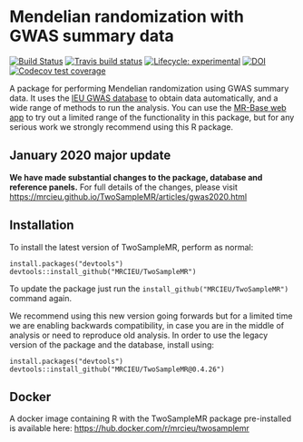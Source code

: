 # Mendelian randomization with GWAS summary data

<!-- badges: start -->
[![Build Status](https://github.com/MRCIEU/TwoSampleMR/workflows/R-CMD-check/badge.svg)](https://github.com/MRCIEU/TwoSampleMR/actions?workflow=R-CMD-check)
[![Travis build status](https://travis-ci.org/MRCIEU/TwoSampleMR.svg?branch=ieugwasr)](https://travis-ci.org/MRCIEU/TwoSampleMR) [![Lifecycle: experimental](https://img.shields.io/badge/lifecycle-experimental-orange.svg)](https://www.tidyverse.org/lifecycle/#experimental) [![DOI](https://zenodo.org/badge/49515156.svg)](https://zenodo.org/badge/latestdoi/49515156)
[![Codecov test coverage](https://codecov.io/gh/MRCIEU/TwoSampleMR/branch/ieugwasr/graph/badge.svg)](https://codecov.io/gh/MRCIEU/TwoSampleMR?branch=ieugwasr)
<!-- badges: end -->

A package for performing Mendelian randomization using GWAS summary data. It uses the [IEU GWAS database](https://gwas.mrcieu.ac.uk/) to obtain data automatically, and a wide range of methods to run the analysis. You can use the [MR-Base web app](http://www.mrbase.org/) to try out a limited range of the functionality in this package, but for any serious work we strongly recommend using this R package.

## January 2020 major update 

**We have made substantial changes to the package, database and reference panels.** For full details of the changes, please visit https://mrcieu.github.io/TwoSampleMR/articles/gwas2020.html

## Installation

To install the latest version of TwoSampleMR, perform as normal:

```
install.packages("devtools")
devtools::install_github("MRCIEU/TwoSampleMR")
```

To update the package just run the `install_github("MRCIEU/TwoSampleMR")` command again.

We recommend using this new version going forwards but for a limited time we are enabling backwards compatibility, in case you are in the middle of analysis or need to reproduce old analysis. In order to use the legacy version of the package and the database, install using:

```
install.packages("devtools")
devtools::install_github("MRCIEU/TwoSampleMR@0.4.26")
```


## Docker

A docker image containing R with the TwoSampleMR package pre-installed is available here: https://hub.docker.com/r/mrcieu/twosamplemr

